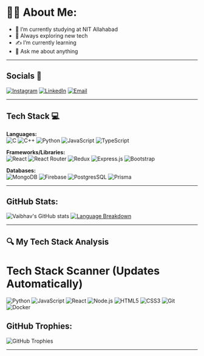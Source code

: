 # 😮‍💨 About Me:

- 🏫 I’m currently studying at NIT Allahabad  
- 🔎 Always exploring new tech
- ✍️ I’m currently learning 
- 💬 Ask me about anything  

---

## Socials 👥
[![Instagram](https://img.shields.io/badge/Instagram-E4405F?style=for-the-badge&logo=instagram&logoColor=white)](https://www.instagram.com/vaibhavjathar784/)
[![LinkedIn](https://img.shields.io/badge/LinkedIn-0077B5?style=for-the-badge&logo=linkedin&logoColor=white)](https://www.linkedin.com/in/vaibhav-jathar-567565221/)
[![Email](https://img.shields.io/badge/Gmail-D14836?style=for-the-badge&logo=gmail&logoColor=white)](mailto:vaibhavjathar287@gmail.com)

---

## Tech Stack 💻
**Languages:**  
![C](https://img.shields.io/badge/C-00599C?style=flat&logo=c&logoColor=white)
![C++](https://img.shields.io/badge/C%2B%2B-00599C?style=flat&logo=c%2B%2B&logoColor=white)
![Python](https://img.shields.io/badge/Python-3776AB?style=flat&logo=python&logoColor=white)
![JavaScript](https://img.shields.io/badge/JavaScript-F7DF1E?style=flat&logo=javascript&logoColor=black)
![TypeScript](https://img.shields.io/badge/TypeScript-3178C6?style=flat&logo=typescript&logoColor=white)

**Frameworks/Libraries:**  
![React](https://img.shields.io/badge/React-20232A?style=flat&logo=react&logoColor=61DAFB)
![React Router](https://img.shields.io/badge/React_Router-CA4245?style=flat&logo=react-router&logoColor=white)
![Redux](https://img.shields.io/badge/Redux-764ABC?style=flat&logo=redux&logoColor=white)
![Express.js](https://img.shields.io/badge/Express.js-000000?style=flat&logo=express&logoColor=white)
![Bootstrap](https://img.shields.io/badge/Bootstrap-7952B3?style=flat&logo=bootstrap&logoColor=white)

**Databases:**  
![MongoDB](https://img.shields.io/badge/MongoDB-47A248?style=flat&logo=mongodb&logoColor=white)
![Firebase](https://img.shields.io/badge/Firebase-FFCA28?style=flat&logo=firebase&logoColor=black)
![PostgresSQL](https://img.shields.io/badge/PostgreSQL-4169E1?style=flat&logo=postgresql&logoColor=white)
![Prisma](https://img.shields.io/badge/Prisma-2D3748?style=flat&logo=prisma&logoColor=white)


---

## GitHub Stats:
![Vaibhav's GitHub stats](https://github-readme-stats.vercel.app/api?username=vaibhavjathar&show_icons=true&theme=radical&hide=issues&count_private=true&include_all_commits=true)
[![Language Breakdown](https://github-readme-stats.vercel.app/api/top-langs/?username=vaibhavjathar&layout=compact&theme=merko&langs_count=8&hide=html,css,scss&card_width=450)](https://github.com/vaibhavjathar)


---
## 🔍 My Tech Stack Analysis
# Tech Stack Scanner (Updates Automatically)
![Python](https://img.shields.io/badge/-Python-3776AB?logo=python&logoColor=white)
![JavaScript](https://img.shields.io/badge/-JavaScript-F7DF1E?logo=javascript&logoColor=black)
![React](https://img.shields.io/badge/-React-61DAFB?logo=react&logoColor=white)
![Node.js](https://img.shields.io/badge/-Node.js-339933?logo=node.js&logoColor=white)
![HTML5](https://img.shields.io/badge/-HTML5-E34F26?logo=html5&logoColor=white)
![CSS3](https://img.shields.io/badge/-CSS3-1572B6?logo=css3&logoColor=white)
![Git](https://img.shields.io/badge/-Git-F05032?logo=git&logoColor=white)
![Docker](https://img.shields.io/badge/-Docker-2496ED?logo=docker&logoColor=white)

## GitHub Trophies:
![GitHub Trophies](https://github-profile-trophy.vercel.app/?username=vaibhavjathar&theme=onedark)

---
